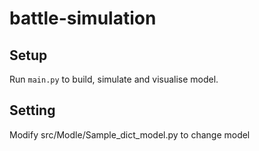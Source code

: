# battle-simulation

## Setup
Run `main.py` to build, simulate and visualise model.

## Setting
Modify src/Modle/Sample_dict_model.py to change model
